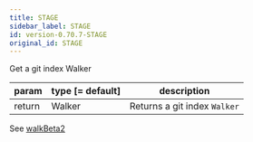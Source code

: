 ```yaml
---
title: STAGE
sidebar_label: STAGE
id: version-0.70.7-STAGE
original_id: STAGE
---
```


Get a git index Walker

| param  | type [= default] | description                  |
| ------ | ---------------- | ---------------------------- |
| return | Walker           | Returns a git index `Walker` |

See [walkBeta2](walkBeta2)

<script>
(function rewriteEditLink() {
  const el = document.querySelector('a.edit-page-link.button');
  if (el) {
    el.href = 'https://github.com/isomorphic-git/isomorphic-git/edit/master/src/commands/STAGE.js';
  }
})();
</script>